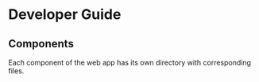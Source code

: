 # Developer Guide

## Components

Each component of the web app has its own directory with corresponding files.
